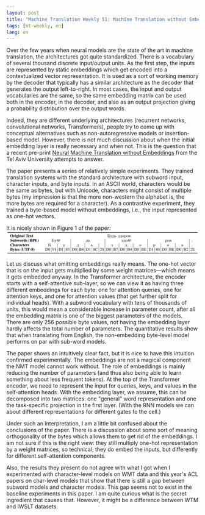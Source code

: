 ```yaml
---
layout: post
title: "Machine Translation Weekly 51: Machine Translation without Embeddings"
tags: [mt-weekly, en]
lang: en
---
```


Over the few years when neural models are the state of the art in machine
translation, the architectures got quite standardized. There is a vocabulary of
several thousand discrete input/output units. As the first step, the inputs are
represented by static embeddings which get encoded into a contextualized vector
representation. It is used as a sort of working memory by the decoder that
typically has a similar architecture as the decoder that generates the output
left-to-right. In most cases, the input and output vocabularies are the same,
so the same embedding matrix can be used both in the encoder, in the decoder,
and also as an output projection giving a probability distribution over the
output words.

Indeed, they are different underlying architectures (recurrent networks,
convolutional networks, Transformers), people try to come up with conceptual
alternatives such as non-autoregressive models or insertion-based model.
However, there is not much discussion about when the initial embedding layer is
really necessary and when not. This is the question that a recent pre-print
[Neural Machine Translation without
Embeddings](https://arxiv.org/pdf/2008.09396.pdf) from the Tel Aviv University
attempts to answer.

The paper presents a series of relatively simple experiments. They trained
translation systems with the standard architecture with subword input,
character inputs, and byte inputs. In an ASCII world, characters would be the
same as bytes, but with Unicode, characters might consist of multiple bytes (my
impression is that the more non-western the alphabet is, the more bytes are
required for a character). As a contrastive experiment, they trained a
byte-based model without embeddings, i.e., the input represented as one-hot
vectors.

It is nicely shown in Figure 1 of the paper:
![Subwords, characters, and bytes](/assets/bytes.png)

Let us discuss what omitting embeddings really means. The one-hot vector that
is on the input gets multiplied by some weight matrices—which means it gets
embedded anyway. In the Transformer architecture, the encoder starts with a
self-attentive sub-layer, so we can view it as having three different
embeddings for each byte: one for attention queries, one for attention keys,
and one for attention values (that get further split for individual heads).
With a subword vocabulary with tens of thousands of units, this would mean a
considerable increase in parameter count, after all the embedding matrix is one
of the biggest parameters of the models. There are only 256 possible byte
values, not having the embedding layer hardly affects the total number of
parameters. The quantitative results show that when translating from English,
the non-embedding byte-level model performs on par with sub-word models.

The paper shows an intuitively clear fact, but it is nice to have this
intuition confirmed experimentally. The embeddings are not a magical component
the NMT model cannot work without. The role of embeddings is mainly reducing
the number of parameters (and thus also being able to learn something about
less frequent tokens). At the top of the Transformer encoder, we need to
represent the input for queries, keys, and values in the self-attention heads.
With the embedding layer, we assume, this can be decomposed into two matrices:
one "general" word representation and one the task-specific projection in the
first layer. (With the RNN models we can about different representations for
different gates fo the cell.)

Under such an interpretation, I am a little bit confused about the conclusions
of the paper.  There is a discussion about some sort of meaning orthogonality
of the bytes which allows them to get rid of the embeddings. I am not sure if
this is the right view: they still multiply one-hot representation by a weight
matrices, so technical, they do embed the inputs, but differently for different
self-attention components.

Also, the results they present do not agree with what I got when I experimented
with character-level models on WMT data and this year's ACL papers on
char-level models that show that there is still a gap between subword models
and character models. This gap seems not to exist in the baseline experiments
in this paper. I am quite curious what is the secret ingredient that causes
that. However, it might be a difference between WTM and IWSLT datasets.
